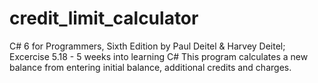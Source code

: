 # credit_limit_calculator
C# 6 for Programmers, Sixth Edition by Paul Deitel &amp; Harvey Deitel; Excercise 5.18 - 5 weeks into learning C#
This program calculates a new balance from entering initial balance, additional credits and charges.
